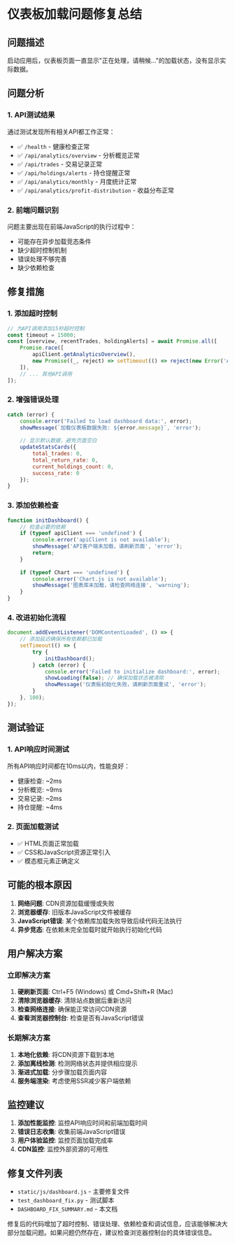 # 仪表板加载问题修复总结

## 问题描述
启动应用后，仪表板页面一直显示"正在处理，请稍候..."的加载状态，没有显示实际数据。

## 问题分析

### 1. API测试结果
通过测试发现所有相关API都工作正常：
- ✅ `/health` - 健康检查正常
- ✅ `/api/analytics/overview` - 分析概览正常
- ✅ `/api/trades` - 交易记录正常  
- ✅ `/api/holdings/alerts` - 持仓提醒正常
- ✅ `/api/analytics/monthly` - 月度统计正常
- ✅ `/api/analytics/profit-distribution` - 收益分布正常

### 2. 前端问题识别
问题主要出现在前端JavaScript的执行过程中：
- 可能存在异步加载竞态条件
- 缺少超时控制机制
- 错误处理不够完善
- 缺少依赖检查

## 修复措施

### 1. 添加超时控制
```javascript
// 为API调用添加15秒超时控制
const timeout = 15000;
const [overview, recentTrades, holdingAlerts] = await Promise.all([
    Promise.race([
        apiClient.getAnalyticsOverview(),
        new Promise((_, reject) => setTimeout(() => reject(new Error('Analytics overview timeout')), timeout))
    ]),
    // ... 其他API调用
]);
```

### 2. 增强错误处理
```javascript
catch (error) {
    console.error('Failed to load dashboard data:', error);
    showMessage(`加载仪表板数据失败: ${error.message}`, 'error');
    
    // 显示默认数据，避免页面空白
    updateStatsCards({
        total_trades: 0,
        total_return_rate: 0,
        current_holdings_count: 0,
        success_rate: 0
    });
}
```

### 3. 添加依赖检查
```javascript
function initDashboard() {
    // 检查必要的依赖
    if (typeof apiClient === 'undefined') {
        console.error('apiClient is not available');
        showMessage('API客户端未加载，请刷新页面', 'error');
        return;
    }
    
    if (typeof Chart === 'undefined') {
        console.error('Chart.js is not available');
        showMessage('图表库未加载，请检查网络连接', 'warning');
    }
}
```

### 4. 改进初始化流程
```javascript
document.addEventListener('DOMContentLoaded', () => {
    // 添加延迟确保所有依赖都已加载
    setTimeout(() => {
        try {
            initDashboard();
        } catch (error) {
            console.error('Failed to initialize dashboard:', error);
            showLoading(false); // 确保加载状态被清除
            showMessage('仪表板初始化失败，请刷新页面重试', 'error');
        }
    }, 100);
});
```

## 测试验证

### 1. API响应时间测试
所有API响应时间都在10ms以内，性能良好：
- 健康检查: ~2ms
- 分析概览: ~9ms  
- 交易记录: ~2ms
- 持仓提醒: ~4ms

### 2. 页面加载测试
- ✅ HTML页面正常加载
- ✅ CSS和JavaScript资源正常引入
- ✅ 模态框元素正确定义

## 可能的根本原因

1. **网络问题**: CDN资源加载缓慢或失败
2. **浏览器缓存**: 旧版本JavaScript文件被缓存
3. **JavaScript错误**: 某个依赖库加载失败导致后续代码无法执行
4. **异步竞态**: 在依赖未完全加载时就开始执行初始化代码

## 用户解决方案

### 立即解决方案
1. **硬刷新页面**: Ctrl+F5 (Windows) 或 Cmd+Shift+R (Mac)
2. **清除浏览器缓存**: 清除站点数据后重新访问
3. **检查网络连接**: 确保能正常访问CDN资源
4. **查看浏览器控制台**: 检查是否有JavaScript错误

### 长期解决方案
1. **本地化依赖**: 将CDN资源下载到本地
2. **添加离线检测**: 检测网络状态并提供相应提示
3. **渐进式加载**: 分步骤加载页面内容
4. **服务端渲染**: 考虑使用SSR减少客户端依赖

## 监控建议

1. **添加性能监控**: 监控API响应时间和前端加载时间
2. **错误日志收集**: 收集前端JavaScript错误
3. **用户体验监控**: 监控页面加载完成率
4. **CDN监控**: 监控外部资源的可用性

## 修复文件列表

- `static/js/dashboard.js` - 主要修复文件
- `test_dashboard_fix.py` - 测试脚本
- `DASHBOARD_FIX_SUMMARY.md` - 本文档

修复后的代码增加了超时控制、错误处理、依赖检查和调试信息，应该能够解决大部分加载问题。如果问题仍然存在，建议检查浏览器控制台的具体错误信息。